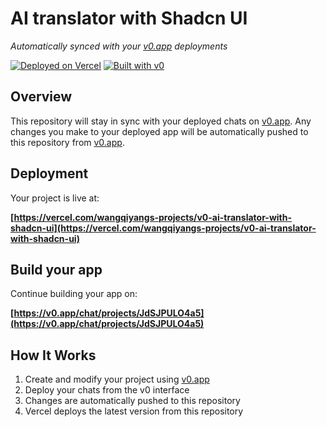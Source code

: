 # AI translator with Shadcn UI

*Automatically synced with your [v0.app](https://v0.app) deployments*

[![Deployed on Vercel](https://img.shields.io/badge/Deployed%20on-Vercel-black?style=for-the-badge&logo=vercel)](https://vercel.com/wangqiyangs-projects/v0-ai-translator-with-shadcn-ui)
[![Built with v0](https://img.shields.io/badge/Built%20with-v0.app-black?style=for-the-badge)](https://v0.app/chat/projects/JdSJPULO4a5)

## Overview

This repository will stay in sync with your deployed chats on [v0.app](https://v0.app).
Any changes you make to your deployed app will be automatically pushed to this repository from [v0.app](https://v0.app).

## Deployment

Your project is live at:

**[https://vercel.com/wangqiyangs-projects/v0-ai-translator-with-shadcn-ui](https://vercel.com/wangqiyangs-projects/v0-ai-translator-with-shadcn-ui)**

## Build your app

Continue building your app on:

**[https://v0.app/chat/projects/JdSJPULO4a5](https://v0.app/chat/projects/JdSJPULO4a5)**

## How It Works

1. Create and modify your project using [v0.app](https://v0.app)
2. Deploy your chats from the v0 interface
3. Changes are automatically pushed to this repository
4. Vercel deploys the latest version from this repository
